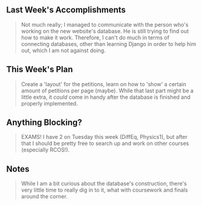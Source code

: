 ## Last Week's Accomplishments
> Not much really; I managed to communicate with the person who's working on the new website's database. He is still trying to find out how to make it work. Therefore, I can't do much in terms of connecting databases, other than learning Django in order to help him out, which I am not against doing.
> 

## This Week's Plan
> Create a 'layout' for the petitions, learn on how to 'show' a certain amount of petitions per page (maybe). While that last part might be a little extra, it _could_ come in handy after the database is finished and properly implemented.
> 

## Anything Blocking?
> EXAMS! I have 2 on Tuesday this week (DiffEq, Physics1), but after that I should be pretty free to search up and work on other courses (especially RCOS!).

## Notes 
> While I am a bit curious about the database's construction, there's very little time to really dig in to it, what with coursework and finals around the corner. 